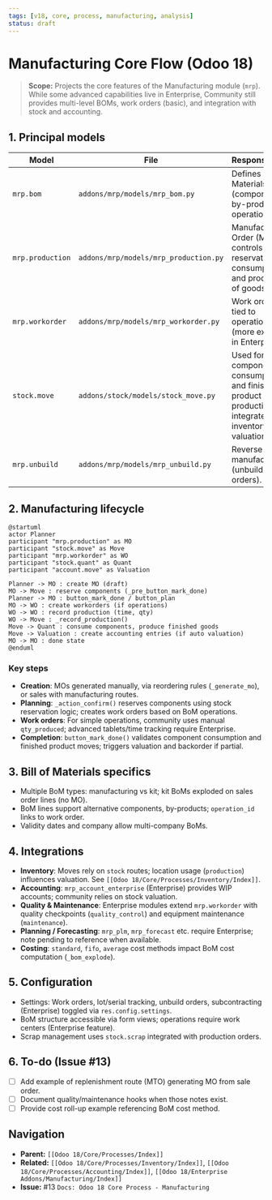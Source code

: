 ```yaml
---
tags: [v18, core, process, manufacturing, analysis]
status: draft
---
```


# Manufacturing Core Flow (Odoo 18)

> **Scope:** Projects the core features of the Manufacturing module (`mrp`). While some advanced capabilities live in Enterprise, Community still provides multi-level BOMs, work orders (basic), and integration with stock and accounting.

## 1. Principal models

| Model | File | Responsibilities |
|-------|------|------------------|
| `mrp.bom` | `addons/mrp/models/mrp_bom.py` | Defines Bill of Materials (components, by-products, operations). |
| `mrp.production` | `addons/mrp/models/mrp_production.py` | Manufacturing Order (MO); controls reservation, consumption, and production of goods. |
| `mrp.workorder` | `addons/mrp/models/mrp_workorder.py` | Work orders tied to operations (more extensive in Enterprise). |
| `stock.move` | `addons/stock/models/stock_move.py` | Used for component consumption and finished product production; integrates with inventory valuation. |
| `mrp.unbuild` | `addons/mrp/models/mrp_unbuild.py` | Reverse manufacturing (unbuild orders). |

## 2. Manufacturing lifecycle

```plantuml
@startuml
actor Planner
participant "mrp.production" as MO
participant "stock.move" as Move
participant "mrp.workorder" as WO
participant "stock.quant" as Quant
participant "account.move" as Valuation

Planner -> MO : create MO (draft)
MO -> Move : reserve components (_pre_button_mark_done)
Planner -> MO : button_mark_done / button_plan
MO -> WO : create workorders (if operations)
WO -> WO : record production (time, qty)
WO -> Move : _record_production()
Move -> Quant : consume components, produce finished goods
Move -> Valuation : create accounting entries (if auto valuation)
MO -> MO : done state
@enduml
```

### Key steps
- **Creation**: MOs generated manually, via reordering rules (`_generate_mo`), or sales with manufacturing routes.
- **Planning**: `_action_confirm()` reserves components using stock reservation logic; creates work orders based on BoM operations.
- **Work orders**: For simple operations, community uses manual `qty_produced`; advanced tablets/time tracking require Enterprise.
- **Completion**: `button_mark_done()` validates component consumption and finished product moves; triggers valuation and backorder if partial.

## 3. Bill of Materials specifics
- Multiple BoM types: manufacturing vs kit; kit BoMs exploded on sales order lines (no MO).
- BoM lines support alternative components, by-products; `operation_id` links to work order.
- Validity dates and company allow multi-company BoMs.

## 4. Integrations
- **Inventory**: Moves rely on `stock` routes; location usage (`production`) influences valuation. See `[[Odoo 18/Core/Processes/Inventory/Index]]`.
- **Accounting**: `mrp_account_enterprise` (Enterprise) provides WIP accounts; community relies on stock valuation.
- **Quality & Maintenance**: Enterprise modules extend `mrp.workorder` with quality checkpoints (`quality_control`) and equipment maintenance (`maintenance`).
- **Planning / Forecasting**: `mrp_plm`, `mrp_forecast` etc. require Enterprise; note pending to reference when available.
- **Costing**: `standard`, `fifo`, `average` cost methods impact BoM cost computation (`_bom_explode`).

## 5. Configuration
- Settings: Work orders, lot/serial tracking, unbuild orders, subcontracting (Enterprise) toggled via `res.config.settings`.
- BoM structure accessible via form views; operations require work centers (Enterprise feature).
- Scrap management uses `stock.scrap` integrated with production orders.

## 6. To-do (Issue #13)
- [ ] Add example of replenishment route (MTO) generating MO from sale order.
- [ ] Document quality/maintenance hooks when those notes exist.
- [ ] Provide cost roll-up example referencing BoM cost method.

## Navigation
- **Parent:** `[[Odoo 18/Core/Processes/Index]]`
- **Related:** `[[Odoo 18/Core/Processes/Inventory/Index]]`, `[[Odoo 18/Core/Processes/Accounting/Index]]`, `[[Odoo 18/Enterprise Addons/Manufacturing/Index]]`
- **Issue:** #13 `Docs: Odoo 18 Core Process - Manufacturing`
